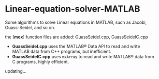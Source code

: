 # Linear-equation-solver-MATLAB
Some algorithms to solve Linear equations in MATLAB, such as Jacobi, Guass-Seidel, and so on.

the [**mex**] function files are added: GuassSeidel.cpp,  GuassSeidelC.cpp

- **GuassSeidel.cpp** uses the MATLAB® Data API to read and write MATLAB data from C++ programs, but inefficient.
- **GuassSeidelC.cpp** uses `mxArray` to read and write MATLAB® data from C programs, highly efficient.

updating...
